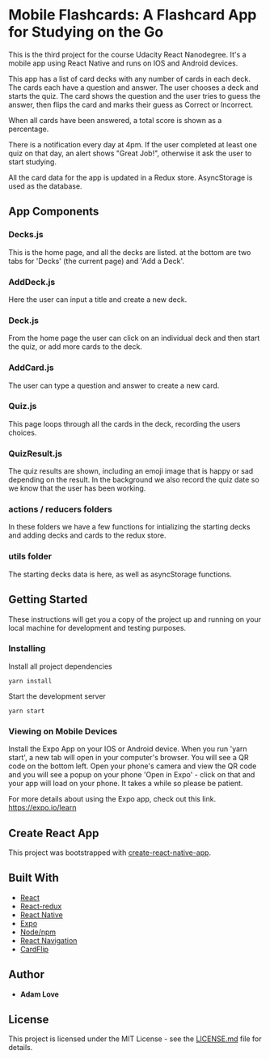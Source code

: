 # Mobile Flashcards: A Flashcard App for Studying on the Go

This is the third project for the course Udacity React Nanodegree. It's a mobile app using React Native and runs on IOS and Android devices.

This app has a list of card decks with any number of cards in each deck. The cards each have a question and answer. The user chooses a deck and starts the quiz. The card shows the question and the user tries to guess the answer, then flips the card and marks their guess as Correct or Incorrect.

When all cards have been answered, a total score is shown as a percentage.

There is a notification every day at 4pm. If the user completed at least one quiz on that day, an alert shows "Great Job!", otherwise it ask the user to start studying.

All the card data for the app is updated in a Redux store. AsyncStorage is used as the database.

## App Components

### Decks.js

This is the home page, and all the decks are listed. at the bottom are two tabs for 'Decks' (the current page) and 'Add a Deck'.

### AddDeck.js

Here the user can input a title and create a new deck. 

### Deck.js

From the home page the user can click on an individual deck and then start the quiz, or add more cards to the deck.

### AddCard.js

The user can type a question and answer to create a new card.

### Quiz.js

This page loops through all the cards in the deck, recording the users choices.

### QuizResult.js

The quiz results are shown, including an emoji image that is happy or sad depending on the result. In the background we also record the quiz date so we know that the user has been working.

### actions / reducers folders

In these folders we have a few functions for intializing the starting decks and adding decks and cards to the redux store.

### utils folder

The starting decks data is here, as well as asyncStorage functions.

## Getting Started

These instructions will get you a copy of the project up and running on your local machine for development and testing purposes.

### Installing

Install all project dependencies

```
yarn install
```

Start the development server

```
yarn start
```

### Viewing on Mobile Devices

Install the Expo App on your IOS or Android device.
When you run 'yarn start', a new tab will open in your computer's browser. You will see a QR code on the bottom left. Open your phone's camera and view the QR code and you will see a popup on your phone 'Open in Expo' - click on that and your app will load on your phone. It takes a while so please be patient.

For more details about using the Expo app, check out this link. https://expo.io/learn

## Create React App

This project was bootstrapped with [create-react-native-app](https://github.com/react-community/create-react-native-app).

## Built With

* [React](https://github.com/facebook/react)
* [React-redux](https://github.com/reduxjs/react-redux)
* [React Native](https://github.com/facebook/react-native)
* [Expo](https://expo.io/learn)
* [Node/npm](https://github.com/nodejs/node)
* [React Navigation](https://github.com/react-navigation/react-navigation)
* [CardFlip](https://github.com/lhandel/react-native-card-flip)


## Author

* **Adam Love**

## License

This project is licensed under the MIT License - see the [LICENSE.md](LICENSE.md) file for details.

